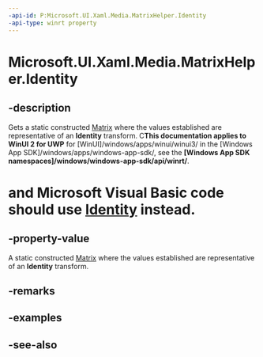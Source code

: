 ```yaml
---
-api-id: P:Microsoft.UI.Xaml.Media.MatrixHelper.Identity
-api-type: winrt property
---
```


<!-- Property syntax
public Windows.UI.Xaml.Media.Matrix Identity { get; }
-->

# Microsoft.UI.Xaml.Media.MatrixHelper.Identity

## -description
Gets a static constructed [Matrix](matrix.md) where the values established are representative of an **Identity** transform. C**This documentation applies to WinUI 2 for UWP** for [WinUI]/windows/apps/winui/winui3/ in the [Windows App SDK]/windows/apps/windows-app-sdk/, see the **[Windows App SDK namespaces]/windows/windows-app-sdk/api/winrt/**.

# and Microsoft Visual Basic code should use [Identity](matrix_identity.md) instead.

## -property-value
A static constructed [Matrix](matrix.md) where the values established are representative of an **Identity** transform.

## -remarks

## -examples

## -see-also
